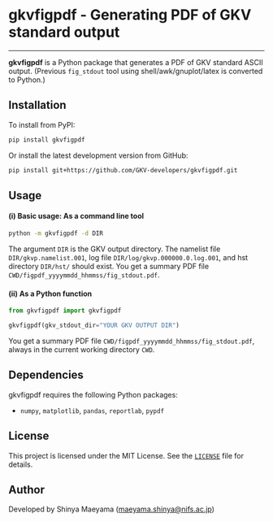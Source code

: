 # gkvfigpdf - Generating PDF of GKV standard output
---

**gkvfigpdf** is a Python package that generates a PDF of GKV standard ASCII output.
(Previous `fig_stdout` tool using shell/awk/gnuplot/latex is converted to Python.)


## Installation

To install from PyPI:
```bash
pip install gkvfigpdf
```
Or install the latest development version from GitHub:
```bash
pip install git+https://github.com/GKV-developers/gkvfigpdf.git
```


## Usage

#### **(i) Basic usage: As a command line tool**
```sh
python -m gkvfigpdf -d DIR
```
The argument `DIR` is the GKV output directory. The namelist file `DIR/gkvp.namelist.001`, log file `DIR/log/gkvp.000000.0.log.001`, and hst directory `DIR/hst/` should exist.
You get a summary PDF file `CWD/figpdf_yyyymmdd_hhmmss/fig_stdout.pdf`.

#### **(ii) As a Python function**

```python
from gkvfigpdf import gkvfigpdf

gkvfigpdf(gkv_stdout_dir="YOUR GKV OUTPUT DIR")
```
You get a summary PDF file `CWD/figpdf_yyyymmdd_hhmmss/fig_stdout.pdf`, always in the current working directory `CWD`.


## Dependencies

gkvfigpdf requires the following Python packages:
- `numpy`, `matplotlib`, `pandas`, `reportlab`, `pypdf`

## License

This project is licensed under the MIT License. See the [`LICENSE`](LICENSE) file for details.

## Author

Developed by Shinya Maeyama (maeyama.shinya@nifs.ac.jp)

